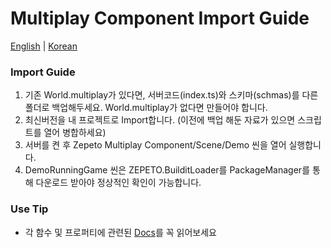 # Multiplay Component Import Guide

[English](./README.md) | [Korean](./README_KR.md)

### Import Guide
1. 기존 World.multiplay가 있다면, 서버코드(index.ts)와 스키마(schmas)를 다른 폴더로 백업해두세요. World.multiplay가 없다면 만들어야 합니다.
2. 최신버전을 내 프로젝트로 Import합니다. (이전에 백업 해둔 자료가 있으면 스크립트를 열어 병합하세요)
3. 서버를 켠 후 Zepeto Multiplay Component/Scene/Demo 씬을 열어 실행합니다.
4. DemoRunningGame 씬은 ZEPETO.BuilditLoader를 PackageManager를 통해 다운로드 받아야 정상적인 확인이 가능합니다.

### Use Tip
- 각 함수 및 프로퍼티에 관련된 [Docs](https://github.com/JasperGame/zepeto-world-sync-component/blob/main/README_KR.md)를 꼭 읽어보세요